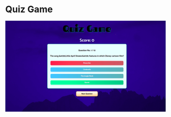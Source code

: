 # Quiz Game

![alt text](https://github.com/umerjaved178/react-quiz-beginner/blob/master/src/assets/Screenshot%20from%202021-05-17%2022-41-46.png?raw=true)

